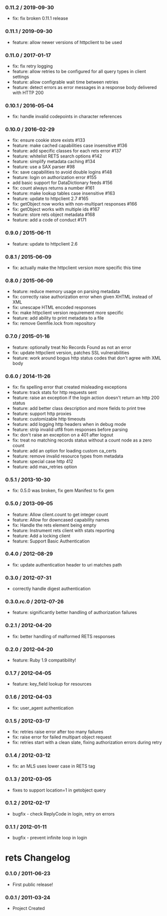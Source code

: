 ### 0.11.2 / 2019-09-30

* fix: fix broken 0.11.1 release

### 0.11.1 / 2019-09-30

* feature: allow newer versions of httpclient to be used

### 0.11.0 / 2017-01-17

* fix: fix retry logging
* feature: allow retries to be configured for all query types in client settings
* feature: allow configrable wait time between retries
* feature: detect errors as error messages in a response body delivered with HTTP 200

### 0.10.1 / 2016-05-04

* fix: handle invalid codepoints in character references

### 0.10.0 / 2016-02-29

* fix: ensure cookie store exists #133
* feature: make cached capabilities case insensitive #136
* feature: add specific classes for each rets error #137
* feature: whitelist RETS search options #142
* feature: simplify metadata caching #134
* feature: use a SAX parser #98
* fix: save capabilities to avoid double logins #148
* feature: login on authorization error #155
* add basic support for DataDictionary feeds #156
* fix: count always returns a number #161
* feature: make lookup tables case insensitive #163
* feature: update to httpclient 2.7 #165
* fix: getObject now works with non-multipart responses #166
* fix: getObject works with multiple ids #167
* feature: store rets object metadata #168
* feature: add a code of conduct #171

### 0.9.0 / 2015-06-11

* feature: update to httpclient 2.6

### 0.8.1 / 2015-06-09

* fix: actually make the httpclient version more specific this time

### 0.8.0 / 2015-06-09

* feature: reduce memory usage on parsing metadata
* fix: correctly raise authorization error when given XHTML instead of XML
* fix: unescape HTML encoded responses
* fix: make httpclient version requirement more specific
* feature: add ability to print metadata to a file
* fix: remove Gemfile.lock from repository

### 0.7.0 / 2015-01-16

* feature: optionally treat No Records Found as not an error
* fix: update httpclient version, patches SSL vulnerabilities
* feature: work around bogus http status codes that don't agree with XML body

### 0.6.0 / 2014-11-26

* fix: fix spelling error that created misleading exceptions
* feature: track stats for http requests sent
* feature: raise an exception if the login action doesn't return an http 200 status
* feature: add better class description and more fields to print tree
* feature: support http proxies
* feature: customizable http timeouts
* feature: add logging http headers when in debug mode
* feature: strip invalid utf8 from responses before parsing
* fix: don't raise an exception on a 401 after logout
* fix: treat no matching records status without a count node as a zero count
* feature: add an option for loading custom ca_certs
* feature: remove invalid resource types from metadata
* feature: special case http 412
* feature: add max_retries option

### 0.5.1 / 2013-10-30

* fix: 0.5.0 was broken, fix gem Manifest to fix gem

### 0.5.0 / 2013-09-05

* feature: Allow client.count to get integer count
* feature: Allow for downcased capability names
* fix: Handle the rets element being empty
* feature: Instrument rets client with stats reporting
* feature: Add a locking client
* feature: Support Basic Authentication

### 0.4.0 / 2012-08-29

* fix: update authentication header to uri matches path

### 0.3.0 / 2012-07-31

* correctly handle digest authentication

### 0.3.0.rc.0 / 2012-07-26

* feature: significantly better handling of authorization failures

### 0.2.1 / 2012-04-20

* fix: better handling of malformed RETS responses

### 0.2.0 / 2012-04-20

* feature: Ruby 1.9 compatibility!

### 0.1.7 / 2012-04-05

* feature: key_field lookup for resources

### 0.1.6 / 2012-04-03

* fix: user_agent authentication

### 0.1.5 / 2012-03-17

* fix: retries raise error after too many failures
* fix: raise error for failed multipart object request
* fix: retries start with a clean slate, fixing authorization errors during retry

### 0.1.4 / 2012-03-12

* fix: an MLS uses lower case in RETS tag

### 0.1.3 / 2012-03-05

* fixes to support location=1 in getobject query

### 0.1.2 / 2012-02-17

* bugfix - check ReplyCode in login, retry on errors

### 0.1.1 / 2012-01-11

* bugfix - prevent infinite loop in login

# rets Changelog

### 0.1.0 / 2011-06-23

* First public release!

### 0.0.1 / 2011-03-24

* Project Created
